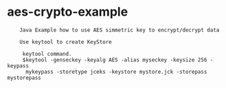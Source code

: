 aes-crypto-example
==================

        Java Example how to use AES simmetric key to encrypt/decrypt data

        Use keytool to create KeyStore

         keytool command.
         $keytool -genseckey -keyalg AES -alias myseckey -keysize 256 -keypass
          mykeypass -storetype jceks -keystore mystore.jck -storepass mystorepass
